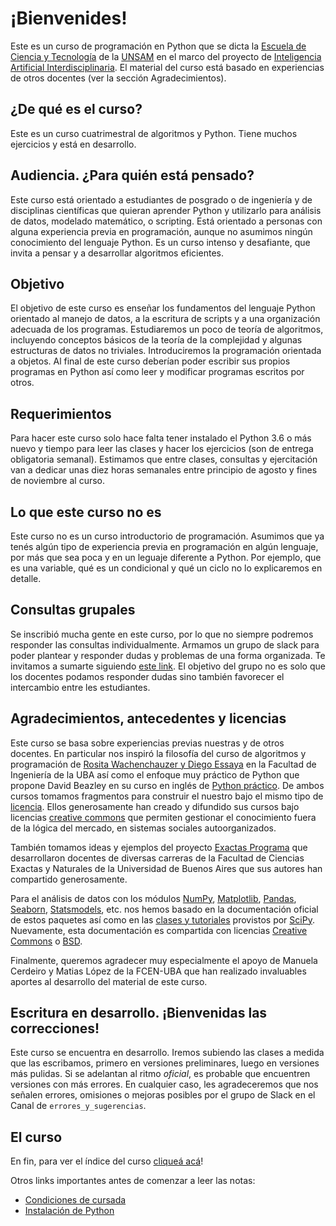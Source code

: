 # ¡Bienvenides!

Este es un curso de programación en Python que se dicta la [Escuela de Ciencia y Tecnología](http://www.unsam.edu.ar/escuelas/ciencia/) de la [UNSAM](https://www.unsam.edu.ar/) en el marco del proyecto de [Inteligencia Artificial Interdisciplinaria](http://noticias.unsam.edu.ar/2019/09/16/la-unsam-piensa-la-inteligencia-artificial-interdisciplinaria/). El material del curso está basado en experiencias de otros docentes (ver la sección Agradecimientos).

## ¿De qué es el curso?

Este es un curso cuatrimestral de algoritmos y Python. Tiene muchos ejercicios y está en desarrollo.

## Audiencia. ¿Para quién está pensado?

Este curso está orientado a estudiantes de posgrado o de ingeniería y de disciplinas científicas que quieran aprender Python y utilizarlo para análisis de datos, modelado matemático, o scripting. Está orientado a personas con alguna experiencia previa en programación, aunque no asumimos ningún conocimiento del lenguaje Python. Es un curso intenso y desafiante, que invita a pensar y a desarrollar algoritmos eficientes.

## Objetivo

El objetivo de este curso es enseñar los fundamentos del lenguaje Python orientado al manejo de datos, a la escritura de scripts y a una organización adecuada de los programas. Estudiaremos un poco de teoría de algoritmos, incluyendo conceptos básicos de la teoría de la complejidad y algunas estructuras de datos no triviales. Introduciremos la programación orientada a objetos. Al final de este curso deberían poder escribir sus propios programas en Python así como leer y modificar programas escritos por otros.

## Requerimientos

Para hacer este curso solo hace falta tener instalado el Python 3.6 o más nuevo y tiempo para leer las clases y hacer los ejercicios (son de entrega obligatoria semanal). Estimamos que entre clases, consultas y ejercitación van a dedicar unas diez horas semanales entre principio de agosto y fines de noviembre al curso. 

## Lo que este curso no es

Este curso no es un curso introductorio de programación. Asumimos que ya tenés algún tipo de experiencia previa en programación en algún lenguaje, por más que sea poca y en un leguaje diferente a Python. Por ejemplo, que es una variable, qué es un condicional y qué un ciclo no lo explicaremos en detalle.

## Consultas grupales

Se inscribió mucha gente en este curso, por lo que no siempre podremos responder las consultas individualmente. Armamos un grupo de slack para poder plantear y responder dudas y problemas de una forma organizada. Te invitamos a sumarte siguiendo [este link](./Slack.md). El objetivo del grupo no es solo que los docentes podamos responder dudas sino también favorecer el intercambio entre les estudiantes.

## Agradecimientos, antecedentes y licencias

Este curso se basa sobre experiencias previas nuestras y de otros docentes. En particular nos inspiró la filosofía del curso de algoritmos y programación de [Rosita Wachenchauzer y Diego Essaya](https://algoritmos1rw.ddns.net/) en la Facultad de Ingeniería de la UBA así como el enfoque muy práctico de Python que propone David Beazley en su curso en inglés de [Python práctico](https://github.com/dabeaz-course/practical-python). De ambos cursos tomamos fragmentos para construir el nuestro bajo el mismo tipo de [licencia](./LICENSE.md). Ellos generosamente han creado y difundido sus cursos bajo licencias [creative commons](http://www.creativecommons.org.ar/) que permiten gestionar el conocimiento fuera de la lógica del mercado, en sistemas sociales autoorganizados.

También tomamos ideas y ejemplos del proyecto [Exactas Programa](http://exactasprograma.exactas.uba.ar/) que desarrollaron docentes de diversas carreras de la Facultad de Ciencias Exactas y Naturales de la Universidad de Buenos Aires que sus autores han compartido generosamente. 

Para el análisis de datos con los módulos [NumPy](https://numpy.org/doc/), [Matplotlib](https://matplotlib.org/contents.html), [Pandas](https://pandas.pydata.org/pandas-docs/stable/), [Seaborn](http://seaborn.pydata.org/), [Statsmodels](https://www.statsmodels.org/stable/user-guide.html), etc. nos hemos basado en la documentación oficial de estos paquetes así como en las [clases y tutoriales](https://scipy-lectures.org/index.html) provistos por [SciPy](https://www.scipy.org/). Nuevamente, esta documentación es compartida con licencias [Creative Commons](https://es.wikipedia.org/wiki/Licencias_Creative_Commons) o [BSD](https://es.wikipedia.org/wiki/Licencia_BSD).

Finalmente, queremos agradecer muy especialmente el apoyo de Manuela Cerdeiro y Matias López de la FCEN-UBA que han realizado invaluables aportes al desarrollo del material de este curso.

## Escritura en desarrollo. ¡Bienvenidas las correcciones!
Este curso se encuentra en desarrollo. Iremos subiendo las clases a medida que las escribamos, primero en versiones preliminares, luego en versiones más pulidas. Si se adelantan al ritmo *oficial*, es probable que encuentren versiones con más errores. En cualquier caso, les agradeceremos que nos señalen errores, omisiones o mejoras posibles por el grupo de Slack en el Canal de `errores_y_sugerencias`.

## El curso
En fin, para ver el índice del curso [cliqueá acá](./Contenidos.md)!

Otros links importantes antes de comenzar a leer las notas:
* [Condiciones de cursada](./Cursada.md)
* [Instalación de Python](./Instalacion.md)
